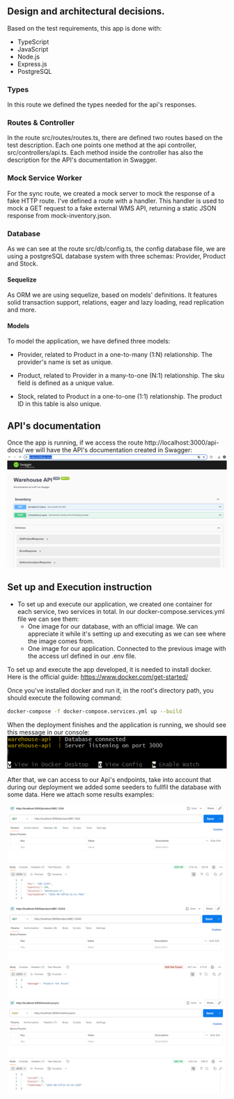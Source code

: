 ## Design and architectural decisions.
Based on the test requirements, this app is done with:
- TypeScript
- JavaScript
- Node.js
- Express.js
- PostgreSQL
### Types
In this route we defined the types needed for the api's responses. 
### Routes & Controller
In the route src/routes/routes.ts, there are defined two routes based on the test description. Each one points one method at the api controller, src/controllers/api.ts. Each method inside the controller has also the description for the API's documentation in Swagger.
### Mock Service Worker
For the sync route, we created a mock server to mock the response of a fake HTTP route. I've defined a route with a handler. This handler is used to mock a GET request to a fake external WMS API, returning a static JSON response from mock-inventory.json.
### Database
As we can see at the route src/db/config.ts, the config database file, we are using a postgreSQL database system with three schemas: Provider, Product and Stock.
#### Sequelize
As ORM we are using sequelize, based on models' definitions. It features solid transaction support, relations, eager and lazy loading, read replication and more.
#### Models
To model the application, we have defined three models:

- Provider, related to Product in a one-to-many (1:N) relationship. The provider's name is set as unique.

- Product, related to Provider in a many-to-one (N:1) relationship. The sku field is defined as a unique value.

- Stock, related to Product in a one-to-one (1:1) relationship. The product ID in this table is also unique.

## API's documentation
Once the app is running, if we access the route http://localhost:3000/api-docs/ we will have the API's documentation created in Swagger:
![alt text](image-4.png)


## Set up and Execution instruction

- To set up and execute our application, we created one container for each service, two services in total. In our docker-compose.services.yml file we can see them:
    - One image for our database, with an official image. We can appreciate it while it's setting up and executing as we can see where the image comes from.
    - One image for our application. Connected to the previous image with the access url defined in our .env file.

To set up and execute the app developed, it is needed to install docker. Here is the official guide:
https://www.docker.com/get-started/ 

Once you've installed docker and run it, in the root's directory path, you should execute the following command:
```bash
docker-compose -f docker-compose.services.yml up --build
```

When the deployment finishes and the application is running, we should see this message in our console:
![alt text](image.png)

After that, we can access to our Api's endpoints, take into account that during our deployment we added some seeders to fullfil the database with some data. Here we attach some results examples:

![alt text](image-1.png)
![alt text](image-2.png)
![alt text](image-3.png)
